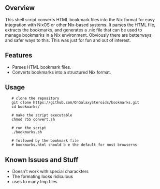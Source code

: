 ## Overview

This shell script converts HTML bookmark files into the Nix format for easy integration with NixOS or other Nix-based systems. It parses the HTML file, extracts the bookmarks, and generates a .nix file that can be used to manage bookmarks in a Nix environment. Obviously there are betterways and safer ways to this. This was just for fun and out of interest.

## Features

 - Parses HTML bookmark files.
 - Converts bookmarks into a structured Nix format.

## Usage

```shell
   # clone the repository
   git clone https://github.com/OnGalaxySteroids/bookmarks.git
   cd bookmarks/

   # make the script executable
   chmod 755 convert.sh

   # run the script
   ./bookmarks.sh

   # followed by the bookmark file
   # bookmarks.html should b e the default for most browserns
```

## Known Issues and Stuff

  - Doesn't work with special charackters
  - The formating looks ridiculous
  - uses to many tmp files
